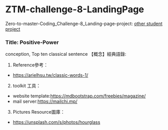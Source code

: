 # ZTM-challenge-8-LandingPage
Zero-to-master-Coding_Challenge-8_Landing-page-project: 
[other student project](https://github.com/zero-to-mastery/Coding_Challenge-8 "title")

### Title: Positive-Power  
conception, Top ten classical sentence 【概念】經典語錄:  
1. Reference參考：  
  * https://arielhsu.tw/classic-words-1/  
2. toolkit 工具：  
  * website template:https://mdbootstrap.com/freebies/magazine/  
  * mail server:https://mailchi.mp/  
3. Pictures Resource圖庫：  
  * https://unsplash.com/s/photos/hourglass  
